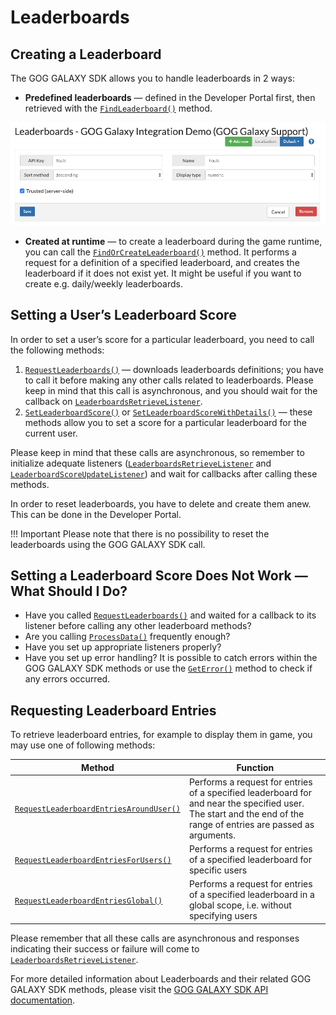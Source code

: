 # Leaderboards

## Creating a Leaderboard

The GOG GALAXY SDK allows you to handle leaderboards in 2 ways:

- **Predefined leaderboards** — defined in the Developer Portal first, then retrieved with the [`FindLeaderboard()`](https://docs.gog.com/galaxyapi/classgalaxy_1_1api_1_1IStats.html#ace79a09f5cc55acdc502b9251cdb0898) method.

![Leaderboards in Devportal](_assets/sdk-leaderboards.png)

- **Created at runtime** — to create a leaderboard during the game runtime, you can call the [`FindOrCreateLeaderboard()`](https://docs.gog.com/galaxyapi/classgalaxy_1_1api_1_1IStats.html#a1854172caa8de815218a0c44e2d04d8c) method. It performs a request for a definition of a specified leaderboard, and creates the leaderboard if it does not exist yet. It might be useful if you want to create e.g. daily/weekly leaderboards.

## Setting a User’s Leaderboard Score

In order to set a user’s score for a particular leaderboard, you need to call the following methods:

1. [`RequestLeaderboards()`](https://docs.gog.com/galaxyapi/classgalaxy_1_1api_1_1IStats.html#a7290943ee81882d006239f103d523a1d) — downloads leaderboards definitions; you have to call it before making any other calls related to leaderboards. Please keep in mind that this call is asynchronous, and you should wait for the callback on [`LeaderboardsRetrieveListener`](https://docs.gog.com/galaxyapi/classgalaxy_1_1api_1_1ILeaderboardsRetrieveListener.html).
2. [`SetLeaderboardScore()`](https://docs.gog.com/galaxyapi/classgalaxy_1_1api_1_1IStats.html#a95d5043fc61c941d882f0773225ace35) or [`SetLeaderboardScoreWithDetails()`](https://docs.gog.com/galaxyapi/classgalaxy_1_1api_1_1IStats.html#a089a1c895fce4fe49a3be6b341edc15c) — these methods allow you to set a score for a particular leaderboard for the current user.

Please keep in mind that these calls are asynchronous, so remember to initialize adequate listeners ([`LeaderboardsRetrieveListener`](https://docs.gog.com/galaxyapi/classgalaxy_1_1api_1_1ILeaderboardsRetrieveListener.html) and [`LeaderboardScoreUpdateListener`](https://docs.gog.com/galaxyapi/classgalaxy_1_1api_1_1ILeaderboardScoreUpdateListener.html)) and wait for callbacks after calling these methods.

In order to reset leaderboards, you have to delete and create them anew. This can be done in the Developer Portal.

!!! Important
    Please note that there is no possibility to reset the leaderboards using the GOG GALAXY SDK call.

## Setting a Leaderboard Score Does Not Work — What Should I Do?

- Have you called [`RequestLeaderboards()`](https://docs.gog.com/galaxyapi/classgalaxy_1_1api_1_1IStats.html#a7290943ee81882d006239f103d523a1d) and waited for a callback to its listener before calling any other leaderboard methods?
- Are you calling [`ProcessData()`](https://docs.gog.com/galaxyapi/group__Peer.html#ga1e437567d7fb43c9845809b22c567ca7) frequently enough?
- Have you set up appropriate listeners properly?
- Have you set up error handling? It is possible to catch errors within the GOG GALAXY SDK methods or use the [`GetError()`](https://docs.gog.com/galaxyapi/group__api.html#ga11169dd939f560d09704770a1ba4612b) method to check if any errors occurred.

## Requesting Leaderboard Entries

To retrieve leaderboard entries, for example to display them in game, you may use one of following methods:

| Method                                                       | Function                                                     |
| ------------------------------------------------------------ | ------------------------------------------------------------ |
| [`RequestLeaderboardEntriesAroundUser()`](https://docs.gog.com/galaxyapi/classgalaxy_1_1api_1_1IStats.html#a1215ca0927c038ed5380d23d1825d92d) | Performs a request for entries of a specified leaderboard for and near the specified user. The start and the end of the range of entries are passed as arguments. |
| [`RequestLeaderboardEntriesForUsers()`](https://docs.gog.com/galaxyapi/classgalaxy_1_1api_1_1IStats.html#ac06a171edf21bb4b2b1b73db0d3ba994) | Performs a request for entries of a specified leaderboard for specific users |
| [`RequestLeaderboardEntriesGlobal()`](https://docs.gog.com/galaxyapi/classgalaxy_1_1api_1_1IStats.html#a8001acf6133977206aae970b04e82433) | Performs a request for entries of a specified leaderboard in a global scope, i.e. without specifying users |

Please remember that all these calls are asynchronous and responses indicating their success or failure will come to [`LeaderboardsRetrieveListener`](https://docs.gog.com/galaxyapi/classgalaxy_1_1api_1_1ILeaderboardsRetrieveListener.html).

For more detailed information about Leaderboards and their related GOG GALAXY SDK methods, please visit the [GOG GALAXY SDK API documentation](https://docs.gog.com/galaxyapi).